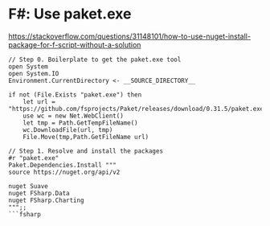 # F#: Use paket.exe

https://stackoverflow.com/questions/31148101/how-to-use-nuget-install-package-for-f-script-without-a-solution

```
// Step 0. Boilerplate to get the paket.exe tool
open System
open System.IO
Environment.CurrentDirectory <- __SOURCE_DIRECTORY__

if not (File.Exists "paket.exe") then
    let url = "https://github.com/fsprojects/Paket/releases/download/0.31.5/paket.exe"
    use wc = new Net.WebClient()
    let tmp = Path.GetTempFileName()
    wc.DownloadFile(url, tmp)
    File.Move(tmp,Path.GetFileName url)

// Step 1. Resolve and install the packages
#r "paket.exe"
Paket.Dependencies.Install """
source https://nuget.org/api/v2

nuget Suave
nuget FSharp.Data
nuget FSharp.Charting
""";;
```fsharp


